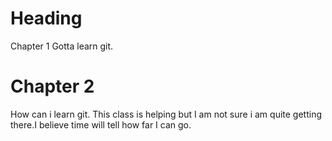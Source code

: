 # Heading

Chapter 1
Gotta learn git.

# Chapter 2

How can i learn git. This class is helping but I am not sure i am quite getting there.I believe time will tell how far I can go. 